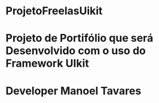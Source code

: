 # ProjetoFreelasUikit
# Projeto de Portifólio que será Desenvolvido com o uso do Framework UIkit
# Developer Manoel Tavares